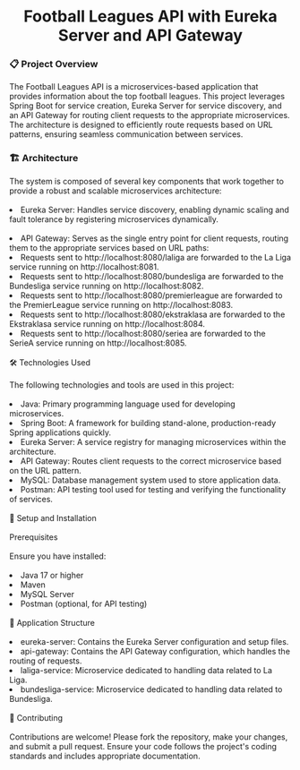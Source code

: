 <h1 align="center">Football Leagues API with Eureka Server and API Gateway</h1>
<h3>📋 Project Overview</h3>
The Football Leagues API is a microservices-based application that provides information about the top football leagues. This project leverages Spring Boot for service creation, Eureka Server for service discovery, and an API Gateway for routing client requests to the appropriate microservices. The architecture is designed to efficiently route requests based on URL patterns, ensuring seamless communication between services.

<h3>🏗️ Architecture</h3>
The system is composed of several key components that work together to provide a robust and scalable microservices architecture:
<br>
<br>
<li>Eureka Server: Handles service discovery, enabling dynamic scaling and fault tolerance by registering microservices dynamically.</li>
<br>
<li>API Gateway: Serves as the single entry point for client requests, routing them to the appropriate services based on URL paths:</li>

<li>Requests sent to http://localhost:8080/laliga are forwarded to the La Liga service running on http://localhost:8081.</li>
<li>Requests sent to http://localhost:8080/bundesliga are forwarded to the Bundesliga service running on http://localhost:8082.</li>
<li>Requests sent to http://localhost:8080/premierleague are forwarded to the PremierLeague service running on http://localhost:8083.</li>
<li>Requests sent to http://localhost:8080/ekstraklasa are forwarded to the Ekstraklasa service running on http://localhost:8084.</li>
<li>Requests sent to http://localhost:8080/seriea are forwarded to the SerieA service running on http://localhost:8085.</li>
<br>
🛠️ Technologies Used
<br>
<br>
The following technologies and tools are used in this project:
<br>
<br>
<li>Java: Primary programming language used for developing microservices.</li>
<li>Spring Boot: A framework for building stand-alone, production-ready Spring applications quickly.</li>
<li>Eureka Server: A service registry for managing microservices within the architecture.</li>
<li>API Gateway: Routes client requests to the correct microservice based on the URL pattern.</li>
<li>MySQL: Database management system used to store application data.</li>
<li>Postman: API testing tool used for testing and verifying the functionality of services.</li>
<br>
🚀 Setup and Installation
<br><br>
Prerequisites
<br><br>
Ensure you have installed:
<br><br>
<li>Java 17 or higher</li>
<li>Maven</li>
<li>MySQL Server</li>
<li>Postman (optional, for API testing)</li>
<br>
📂 Application Structure
<br>
<br>
<li>eureka-server: Contains the Eureka Server configuration and setup files.</li>
<li>api-gateway: Contains the API Gateway configuration, which handles the routing of requests.</li>
<li>laliga-service: Microservice dedicated to handling data related to La Liga.</li>
<li>bundesliga-service: Microservice dedicated to handling data related to Bundesliga.</li>
<br>
🤝 Contributing
<br>
<br>
Contributions are welcome! Please fork the repository, make your changes, and submit a pull request. Ensure your code follows the project's coding standards and includes appropriate documentation.

